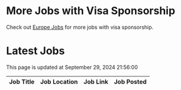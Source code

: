 # More Jobs with Visa Sponsorship

Check out [Europe Jobs](https://github.com/sureshparimi/europejobs#latest-jobs) for more jobs with visa sponsorship.

# Latest Jobs

This page is updated at September 29, 2024 21:56:00

| Job Title | Job Location | Job Link | Job Posted |
| --- | --- | --- | --- |
